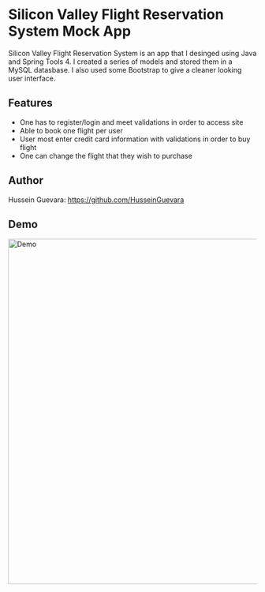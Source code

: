# Silicon Valley Flight Reservation System Mock App 
Silicon Valley Flight Reservation System is an app that I desinged using Java and Spring Tools 4. I created a series of models and stored them in a MySQL datasbase. I also used some Bootstrap to give a cleaner looking user interface. 

## Features
* One has to register/login and meet validations in order to access site
* Able to book one flight per user
* User most enter credit card information with validations in order to buy flight
* One can change the flight that they wish to purchase

## Author
Hussein Guevara: https://github.com/HusseinGuevara

## Demo
<img src="https://github.com/HusseinGuevara/Java-Mock-Flight-Reservation-System/blob/main/java.gif" width="700" alt="Demo" />
